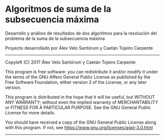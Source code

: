 # Algoritmos de suma de la subsecuencia máxima
Desarrollo y análisis de resultados de dos algoritmos para la resolución del problema de la suma de la subsecuencia máxima

Proyecto desarrollado por Álex Velo Santórum y Caetán Tojeiro Carpente

**********************************************************************

Copyleft (C) 2017  Álex Velo Santórum y Caetán Tojeiro Carpente

This program is free software: you can redistribute it and/or modify
it under the terms of the GNU Affero General Public License as published by
the Free Software Foundation, either version 3 of the License, or
any later version.

This program is distributed in the hope that it will be useful,
but WITHOUT ANY WARRANTY; without even the implied warranty of
MERCHANTABILITY or FITNESS FOR A PARTICULAR PURPOSE.  See the
GNU General Public License for more details.

You should have received a copy of the GNU General Public License
along with this program.  If not, see <https://www.gnu.org/licenses/agpl-3.0.html>

**********************************************************************
